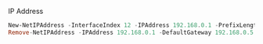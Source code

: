 
IP Address
``` PowerShell
New-NetIPAddress -InterfaceIndex 12 -IPAddress 192.168.0.1 -PrefixLength 24 -DefaultGateway 192.168.0.5
Remove-NetIPAddress -IPAddress 192.168.0.1 -DefaultGateway 192.168.0.5
```

